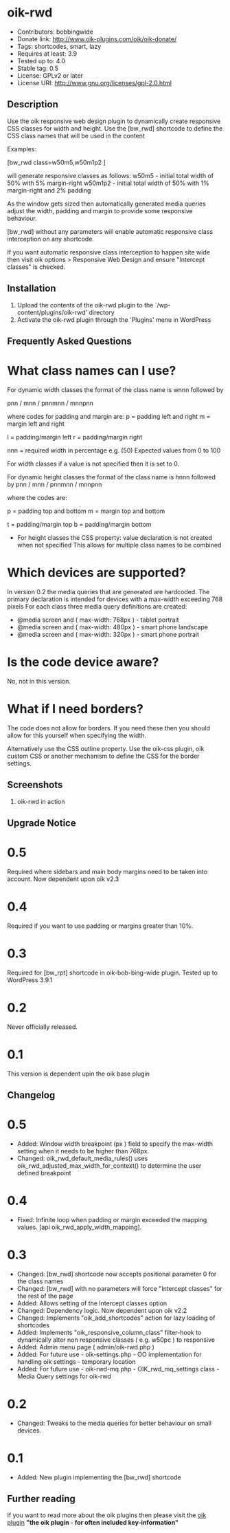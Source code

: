 # oik-rwd 
* Contributors: bobbingwide
* Donate link: http://www.oik-plugins.com/oik/oik-donate/
* Tags: shortcodes, smart, lazy
* Requires at least: 3.9
* Tested up to: 4.0
* Stable tag: 0.5
* License: GPLv2 or later
* License URI: http://www.gnu.org/licenses/gpl-2.0.html

## Description 
Use the oik responsive web design plugin to dynamically create responsive CSS classes for width and height.
Use the [bw_rwd] shortcode to define the CSS class names that will be used in the content

Examples:

[bw_rwd class=w50m5,w50m1p2 ]

will generate responsive classes as follows:
w50m5 - initial total width of 50% with 5% margin-right
w50m1p2 - initial total width of 50% with 1% margin-right and 2% padding

As the window gets sized then automatically generated media queries adjust the width, padding and margin
to provide some responsive behaviour.

[bw_rwd] without any parameters will enable automatic responsive class interception on any shortcode.

If you want automatic responsive class interception to happen site wide then visit oik options > Responsive Web Design and ensure "Intercept classes" is checked.



## Installation 
1. Upload the contents of the oik-rwd plugin to the `/wp-content/plugins/oik-rwd' directory
1. Activate the oik-rwd plugin through the 'Plugins' menu in WordPress

## Frequently Asked Questions 
# What class names can I use? 

For dynamic width classes the format of the class name is wnnn followed by

pnn / mnn / pnnmnn / mnnpnn

where codes for padding and margin are:
p = padding left and right
m = margin left and right

l = padding/margin left
r = padding/margin right

nnn = required width in percentage e.g. (50) Expected values from 0 to 100


For width classes if a value is not specified then it is set to 0.


For dynamic height classes the format of the class name is hnnn followed by
pnn / mnn / pnnmnn / mnnpnn

where the codes are:

p = padding top and bottom
m = margin top and bottom

t = padding/margin top
b = padding/margin bottom

* For height classes the CSS property: value declaration is not created when not specified
This allows for multiple class names to be combined


# Which devices are supported? 
In version 0.2 the media queries that are generated are hardcoded.
The primary declaration is intended for devices with a max-width exceeding 768 pixels
For each class three media query definitions are created:
* @media screen and ( max-width: 768px ) - tablet portrait
* @media screen and ( max-width: 480px ) - smart phone landscape
* @media screen and ( max-width: 320px ) - smart phone portrait

# Is the code device aware? 
No, not in this version.


# What if I need borders? 
The code does not allow for borders.
If you need these then you should allow for this yourself when specifying the width.

Alternatively use the CSS outline property.
Use the oik-css plugin, oik custom CSS or another mechanism to define the CSS for the border settings.



## Screenshots 
1. oik-rwd in action

## Upgrade Notice 
# 0.5 
Required where sidebars and main body margins need to be taken into account. Now dependent upon oik v2.3

# 0.4 
Required if you want to use padding or margins greater than 10%.

# 0.3 
Required for [bw_rpt] shortcode in oik-bob-bing-wide plugin. Tested up to WordPress 3.9.1

# 0.2 
Never officially released.

# 0.1 
This version is dependent upin the oik base plugin

## Changelog 
# 0.5 
* Added: Window width breakpoint (px ) field to specify the max-width setting when it needs to be higher than 768px.
* Changed: oik_rwd_default_media_rules() uses oik_rwd_adjusted_max_width_for_context() to determine the user defined breakpoint

# 0.4 
* Fixed: Infinite loop when padding or margin exceeded the mapping values. [api oik_rwd_apply_width_mapping].

# 0.3 
* Changed: [bw_rwd] shortcode now accepts positional parameter 0 for the class names
* Changed: [bw_rwd] with no parameters will force "Intercept classes" for the rest of the page
* Added: Allows setting of the Intercept classes option
* Changed: Dependency logic. Now dependent upon oik v2.2
* Changed: Implements "oik_add_shortcodes" action for lazy loading of shortcodes
* Added: Implements "oik_responsive_column_class" filter-hook to dynamically alter non responsive classes ( e.g. w50pc ) to responsive
* Added: Admin menu page ( admin/oik-rwd.php )
* Added: For future use - oik-settings.php - OO implementation for handling oik settings - temporary location
* Added: For future use - oik-rwd-mq.php - OIK_rwd_mq_settings class - Media Query settings for oik-rwd

# 0.2 
* Changed: Tweaks to the media queries for better behaviour on small devices.

# 0.1 
* Added: New plugin implementing the [bw_rwd] shortcode

## Further reading 
If you want to read more about the oik plugins then please visit the
[oik plugin](http://www.oik-plugins.com/oik)
**"the oik plugin - for often included key-information"**

